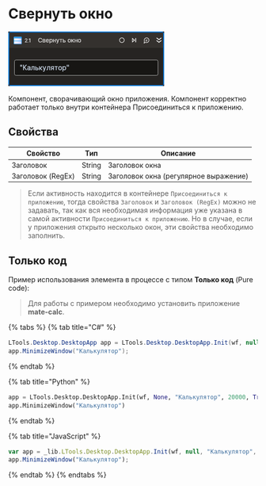 # Свернуть окно

![](../../../resources/activities/basic/desktop/minimize-window-activity.png)

Компонент, сворачивающий окно приложения. Компонент корректно работает только внутри контейнера Присоединиться к приложению.

## Свойства
| Свойство            | Тип    | Описание                                           |
| ------------------- | ------ | -------------------------------------------------- |
| Заголовок           | String | Заголовок окна                                     |
| Заголовок (RegEx)   | String | Заголовок окна (регулярное выражение)              |

> Если активность находится в контейнере `Присоединиться к приложению`, тогда свойства `Заголовок` и `Заголовок (RegEx)` можно не задавать, так как вся необходимая информация уже указана в самой активности `Присоединиться к приложению`. Но в случае, если у приложения открыто несколько окон, эти свойства необходимо заполнить.

## Только код  
Пример использования элемента в процессе с типом **Только код** (Pure code):
> Для работы с примером необходимо установить приложение **mate-calc**.

{% tabs %}
{% tab title="C#" %}
```csharp
LTools.Desktop.DesktopApp app = LTools.Desktop.DesktopApp.Init(wf, null, "Калькулятор", 20000, true, LTools.Desktop.Model.DesktopTypes.UIAUTOMATION);
app.MinimizeWindow("Калькулятор");
```
{% endtab %}

{% tab title="Python" %}
```python
app = LTools.Desktop.DesktopApp.Init(wf, None, "Калькулятор", 20000, True, LTools.Desktop.Model.DesktopTypes.UIAUTOMATION)
app.MinimizeWindow("Калькулятор")
```
{% endtab %}

{% tab title="JavaScript" %}
```javascript
var app = _lib.LTools.Desktop.DesktopApp.Init(wf, null, "Калькулятор", 20000, true, _lib.LTools.Desktop.Model.DesktopTypes.UIAUTOMATION);
app.MinimizeWindow("Калькулятор");
```
{% endtab %}
{% endtabs %}
